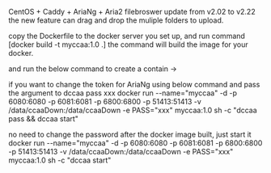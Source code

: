 CentOS + Caddy + AriaNg + Aria2
filebroswer update from v2.02 to v2.22
the new feature can drag and drop the muliple folders to upload.

copy the Dockerfile to the docker server you set up, and run command [docker build -t myccaa:1.0 .]
the command will build the image for your docker.

and run the below command to create a contain ->

if you want to change the token for AriaNg using below command and pass the argument to dccaa pass xxx
docker run --name="myccaa" -d -p 6080:6080 -p 6081:6081 -p 6800:6800 -p 51413:51413 -v /data/ccaaDown:/data/ccaaDown -e PASS="xxx" myccaa:1.0 sh -c "dccaa pass && dccaa start"

no need to change the password after the docker image built, just start it
docker run --name="myccaa" -d -p 6080:6080 -p 6081:6081 -p 6800:6800 -p 51413:51413 -v /data/ccaaDown:/data/ccaaDown -e PASS="xxx" myccaa:1.0 sh -c "dccaa start"
